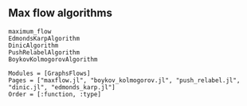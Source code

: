 ## Max flow algorithms

```@docs
maximum_flow
EdmondsKarpAlgorithm
DinicAlgorithm
PushRelabelAlgorithm
BoykovKolmogorovAlgorithm
```

```@autodocs
Modules = [GraphsFlows]
Pages = ["maxflow.jl", "boykov_kolmogorov.jl", "push_relabel.jl", "dinic.jl", "edmonds_karp.jl"]
Order = [:function, :type]
```
